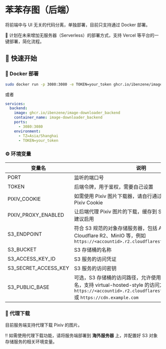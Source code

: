 # 苯苯存图（后端）

将前端中与 UI 无关的代码分离，单独部署，目前只支持通过 Docker 部署。

📝 计划在未来增加无服务器（Serverless）的部署方式，支持 Vercel 等平台的一键部署，简化流程。

## 🚀 快速开始

### 🐳 Docker 部署

``` bash
sudo docker run -p 3080:3080 -e TOKEN=your_token ghcr.io/ibenzene/image-downloader_backend
```
或者

``` yaml
services:
  backend:
    image: ghcr.io/ibenzene/image-downloader_backend
    container_name: image-downloader_backend
    ports:
      - 3080:3080
    environment:
      - TZ=Asia/Shanghai
      - TOKEN=your_token
```

### ⚙️ 环境变量

| 变量名 | 说明 | 默认值 |
| ------- | ------- | ------- |
| PORT | 监听的端口号 | 3080 |
| TOKEN | 后端令牌，用于鉴权，需要自己设置 | default_token |
| PIXIV_COOKIE | 如需使用 Pixiv 图片下载器，请自行通过浏览器抓包获取 Pixiv Cookie | - |
| PIXIV_PROXY_ENABLED | 让后端代理 Pixiv 图片的下载，缓存到 S3 对象存储服务中，建议启用 | true |
| S3_ENDPOINT | 符合 S3 规范的对象存储服务器，包括 Amazon S3、Cloudflare R2、MinIO 等，例如 `https://<accountid>.r2.cloudflarestorage.com` | - |
| S3_BUCKET | S3 存储桶的名称 | - |
| S3_ACCESS_KEY_ID | S3 服务的访问凭证 | - |
| S3_SECRET_ACCESS_KEY | S3 服务的访问密钥 | - |
| S3_PUBLIC_BASE | 可选，S3 存储桶的访问路径，允许使用 CDN 或自定义域名，支持 virtual-hosted-style 的访问方式，例如 `https://<accountid>.r2.cloudflarestorage.com/{bucket}` 或 `https://cdn.example.com` | - |

### 🔄 代理下载

目前服务端支持代理下载 Pixiv 的图片。

‼️ 如需使用代理下载功能，请将服务端部署到 **海外服务器** 上，并配置好 S3 对象存储服务的相关环境变量。
